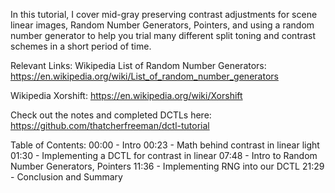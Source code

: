 In this tutorial, I cover mid-gray preserving contrast adjustments for scene linear images, Random Number Generators, Pointers, and using a random number generator to help you trial many different split toning and contrast schemes in a short period of time.

Relevant Links:
Wikipedia List of Random Number Generators: https://en.wikipedia.org/wiki/List_of_random_number_generators

Wikipedia Xorshift: https://en.wikipedia.org/wiki/Xorshift

Check out the notes and completed DCTLs here:
https://github.com/thatcherfreeman/dctl-tutorial

Table of Contents:
00:00 - Intro
00:23 - Math behind contrast in linear light
01:30 - Implementing a DCTL for contrast in linear
07:48 - Intro to Random Number Generators, Pointers
11:36 - Implementing RNG into our DCTL
21:29 - Conclusion and Summary
